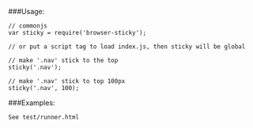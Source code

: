 ###Usage:
	
	// commonjs
	var sticky = require('browser-sticky');
	
	// or put a script tag to load index.js, then sticky will be global
	
	// make '.nav' stick to the top
	sticky('.nav');

	// make '.nav' stick to top 100px
	sticky('.nav', 100);

###Examples:
	
	See test/runner.html